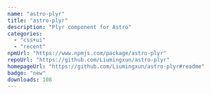 ```yaml
---
name: "astro-plyr"
title: "astro-plyr"
description: "Plyr component for Astro"
categories:
  - "css+ui"
  - "recent"
npmUrl: "https://www.npmjs.com/package/astro-plyr"
repoUrl: "https://github.com/Liumingxun/astro-plyr"
homepageUrl: "https://github.com/Liumingxun/astro-plyr#readme"
badge: "new"
downloads: 108
---
```

